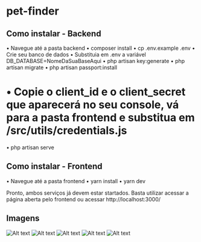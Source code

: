 # pet-finder

## Como instalar - Backend

• Navegue até a pasta backend
• composer install
• cp .env.example .env
• Crie seu banco de dados
• Substituia em .env a variável DB_DATABASE=NomeDaSuaBaseAqui
• php artisan key:generate
• php artisan migrate
• php artisan passport:install
# • Copie o client_id e o client_secret que aparecerá no seu console, vá para a pasta frontend e substitua em /src/utils/credentials.js
• php artisan serve


## Como instalar - Frontend

• Navegue até a pasta frontend
• yarn install
• yarn dev

Pronto, ambos serviços já devem estar startados.
Basta utilizar acessar a página aberta pelo frontend ou acessar http://localhost:3000/

## Imagens

![Alt text](https://i.ibb.co/RT2mHVq/screen1.png "Dashboard")
![Alt text](https://i.ibb.co/hsPNcdn/screen2.png "Pets")
![Alt text](https://i.ibb.co/B2bNGKr/screen3.png "Register")
![Alt text](https://i.ibb.co/XbjQV80/screen4.png "Login")
![Alt text](https://i.ibb.co/QFJTH3p/screen5.png "Dashboard Paginate")
